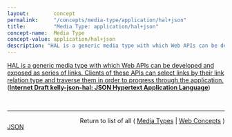 ```yaml
---
layout:        concept
permalink:     "/concepts/media-type/application/hal+json"
title:         "Media Type: application/hal+json"
concept-name:  Media Type
concept-value: application/hal+json
description: "HAL is a generic media type with which Web APIs can be developed and exposed as series of links. Clients of these APIs can select links by their link relation type and traverse them in order to progress through the application."
---
```


[HAL is a generic media type with which Web APIs can be developed and exposed as series of links. Clients of these APIs can select links by their link relation type and traverse them in order to progress through the application.](http://tools.ietf.org/html/draft-kelly-json-hal#section-1 "Read documentation for Media Type &#34;application/hal+json&#34;") (**[Internet Draft kelly-json-hal: JSON Hypertext Application Language](/specs/IETF/I-D/kelly-json-hal "This document proposes a media type for representing resources and their relations with hyperlinks.")**)

<br/>
<hr/>

<p style="float : left"><a href="./application/hal+json.json" title="JSON representing this particular Web Concept value">JSON</a></p>
<p style="text-align: right">Return to list of all ( <a href="../media-type/">Media Types</a> | <a href="../">Web Concepts</a> )</p>
